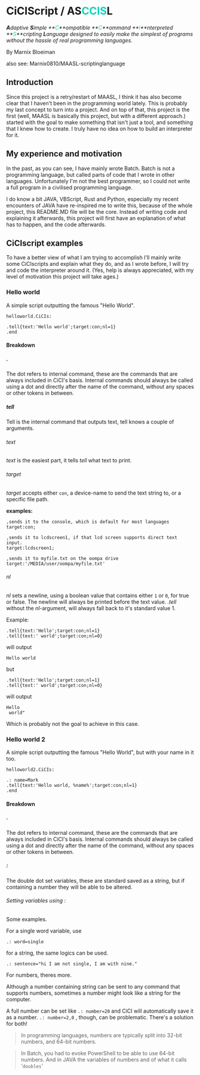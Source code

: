 # CiCIScript / AS<font color="#13D3BD">CCIS</font>L

_**A**daptive **S**imple **<font color="#13D3BD">C</font>**ompatible **<font color="#13D3BD">C</font>**ommand **<font color="#13D3BD">I</font>**nterpreted **<font color="#13D3BD">S</font>**cripting **L**anguage designed to easily make the simplest of programs without the hassle of real programming languages._

By Marnix Bloeiman

also see: Marnix0810/MAASL-scriptinglanguage

## Introduction

Since this project is a retry/restart of MAASL, I think it has also become clear that I haven't been in the programming world lately. This is probably my last concept to turn into a project. And on top of that, this project is the first (well, MAASL is basically this project, but with a different approach.) started with the goal to make something that isn't just a tool, and something that I knew how to create. I truly have no idea on how to build an interpreter for it.

## My experience and motivation

In the past, as you can see, I have mainly wrote Batch. Batch is not a programming language, but called parts of code that I wrote in other languages. Unfortunately I'm not the best programmer, so I could not write a full program in a civilised programming language.

I do know a bit JAVA, VBScript, Rust and Python, especially my recent encounters of JAVA have re-inspired me to write this, because of the whole project, this README.MD file will be the core. Instead of writing code and explaining it afterwards, this project will first have an explanation of what has to happen, and the code afterwards.

## CiCIscript examples

To have a better view of what I am trying to accomplish I'll mainly write some CiCIscripts and explain what they do, and as I wrote before, I will try and code the interpreter around it. (Yes, help is always appreciated, with my level of motivation this project will take ages.)

### Hello world

A simple script outputting the famous "Hello World".

`helloworld.CiCIs:`

````CiCIscript
.tell{text:'Hello world';target:con;nl=1}
.end
````

#### Breakdown

##### .

The dot refers to internal command, these are the commands that are always included in CiCI's basis. Internal commands should always be called using a dot and directly after the name of the command, without any spaces or other tokens in between.

##### tell

Tell is the internal command that outputs text, tell knows a couple of arguments.

###### text

_text_ is the easiest part, it tells _tell_ what text to print. 

###### target

_target_ accepts either `con`, a device-name to send the text string to, or a specific file path.

**examples:**

````
,sends it to the console, which is default for most languages
target:con;

,sends it to lcdscreen1, if that lcd screen supports direct text input.
target:lcdscreen1;

,sends it to myfile.txt on the oompa drive
target:'/MEDIA/user/oompa/myfile.txt'
````

###### nl

*nl* sets a newline, using a boolean value that contains either `1` or `0`, for true or false. The newline will always be printed before the text value. *.tell* without the *nl*-argument, will always fall back to it's standard value 1.

Example:


```CiCIScript
.tell{text:'Hello';target:con;nl=1}
.tell{text:' world';target:con;nl=0}
```
will output 
```text
Hello world
```
but
```CiCIScript
.tell{text:'Hello';target:con;nl=1}
.tell{text:' world';target:con;nl=0}
```

will output 
```text
Hello
 world"
```
Which is probably not the goal to achieve in this case.

### Hello world 2

A simple script outputting the famous "Hello World", but with your name in it too.

`helloworld2.CiCIs:`

````CiCIscript
.: name=Mark
.tell{text:'Hello world, %name%';target:con;nl=1}
.end
````

#### Breakdown

##### .

The dot refers to internal command, these are the commands that are always included in CiCI's basis. Internal commands should always be called using a dot and directly after the name of the command, without any spaces or other tokens in between.

##### :

The double dot set variables, these are standard saved as a string, but if containing a number they will be able to be altered.

###### Setting variables using :

Some examples.

For a single word variable, use

```
.: word=single
```

for a string, the same logics can be used.

```
.: sentence="hi I am not single, I am with nine."
```



For numbers, theres more.

Although a number containing string can be sent to any command that supports numbers, sometimes a number might look like a string for the computer.

A full number can be set like `.: number=20` and CiCI will automatically save it as a number.  `.: number=2,0` , though, can be problematic. There's a solution for both!



>  In programming languages, numbers are typically split into 32-bit numbers, and 64-bit numbers. 

> In Batch, you had to evoke PowerShell to be able to use 64-bit numbers. And in JAVA the variables of numbers and of what it calls '`doubles`' 